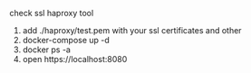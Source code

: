 check ssl haproxy tool



1. add ./haproxy/test.pem with your ssl certificates and other
2. docker-compose up -d 
3. docker ps -a
4. open https://localhost:8080 
